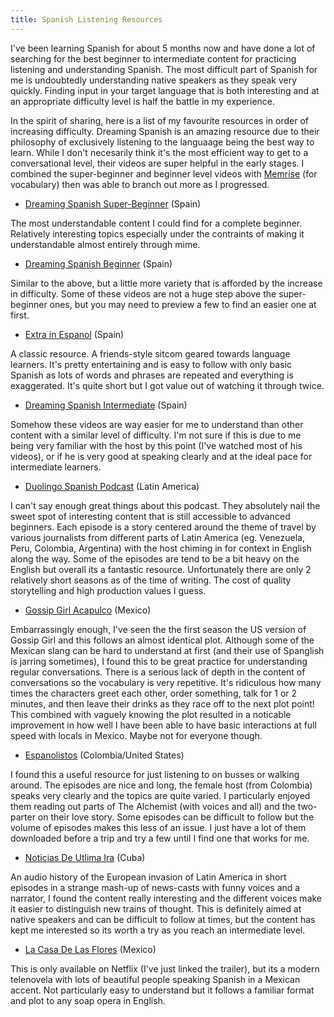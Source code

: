```yaml
---
title: Spanish Listening Resources
---
```


I've been learning Spanish for about 5 months now and have done a lot of searching
for the best beginner to intermediate content for practicing listening and understanding Spanish. The most difficult part of Spanish for me is undoubtedly understanding
native speakers as they speak very quickly. Finding input in your target language that
is both interesting and at an appropriate difficulty level is half the battle in
my experience.

In the spirit of sharing, here is a list of my favourite resources in order of
increasing difficulty. Dreaming Spanish is an amazing resource due to their philosophy
of exclusively listening to the languaage being the best way to learn. While I don't
necesarily think it's the most efficient way to get to a conversational level, their
videos are super helpful in the early stages. I combined the super-beginner and
beginner level videos with [Memrise](https://www.memrise.com) (for vocabulary)
then was able to branch out more as I progressed.


 - [Dreaming Spanish Super-Beginner](https://www.youtube.com/playlist?list=PLlpPf-YgbU7GbOHc3siOGQ5KmVSngZucl) (Spain)

The most understandable content I could find for a complete beginner. Relatively
interesting topics especially under the contraints of making it understandable almost
entirely through mime.

 - [Dreaming Spanish Beginner](https://www.youtube.com/playlist?list=PLlpPf-YgbU7HWrrenMs3-nuhxgzyAiA-C) (Spain)

Similar to the above, but a little more variety that is afforded by the increase in
difficulty. Some of these videos are not a huge step above the super-beginner ones,
but you may need to preview a few to find an easier one at first.

 - [Extra in Espanol](https://www.youtube.com/watch?v=z-dx6kd5f4E) (Spain)

A classic resource. A friends-style sitcom geared towards language learners. It's
pretty entertaining and is easy to follow with only basic Spanish as lots of words
and phrases are repeated and everything is exaggerated. It's quite short but I got
value out of watching it through twice.

 - [Dreaming Spanish Intermediate](https://www.youtube.com/playlist?list=PLlpPf-YgbU7Gssxi9f72cZktgOb4Vpdoy) (Spain)

Somehow these videos are way easier for me to understand than other content with a
similar level of difficulty. I'm not sure if this is due to me being very familiar
with the host by this point (I've watched most of his videos), or if he is very
good at speaking clearly and at the ideal pace for intermediate learners.

- [Duolingo Spanish Podcast](https://podcast.duolingo.com/) (Latin America)

I can't say enough great things about this podcast. They absolutely nail the sweet
spot of interesting content that is still accessible to advanced beginners. Each
episode is a story centered around the theme of travel by various journalists from
different parts of Latin America (eg. Venezuela, Peru, Colombia, Argentina) with
the host chiming in for context in English along the way. Some of the episodes are
tend to be a bit heavy on the English but overall its a fantastic resource.
Unfortunately there are only 2 relatively short seasons as of the time of writing.
The cost of quality storytelling and high production values I guess.

 - [Gossip Girl Acapulco](http://gossipgirlacapulcocapitulos.blogspot.com/) (Mexico)

Embarrassingly enough, I've seen the the first season the US version of Gossip Girl
and this follows an almost identical plot. Although some of the Mexican slang can be
hard to understand at first (and their use of Spanglish is jarring sometimes), I
found this to be great practice for understanding regular conversations. There is
a serious lack of depth in the content of conversations so the vocabulary is very
repetitive. It's ridiculous how many times the characters greet each other, order something, talk for 1 or 2 minutes, and then leave their drinks as they race off to the
next plot point! This combined with vaguely knowing the plot resulted in a noticable
improvement in how well I have been able to have basic interactions at full speed with
locals in Mexico. Maybe not for everyone though.

 - [Espanolistos](https://www.espanolistos.com/) (Colombia/United States)

I found this a useful resource for just listening to on busses or walking around. The
episodes are nice and long, the female host (from Colombia) speaks very clearly and
the topics are quite varied. I particularly enjoyed them reading out parts of The
Alchemist (with voices and all) and the two-parter on their love story. Some episodes
can be difficult to follow but the volume of episodes makes this less of an issue. I
just have a lot of them downloaded before a trip and try a few until I find one that
works for me.
 
 - [Noticias De Utlima Ira](https://radialistas.net/serie-noticias-de-ultima-ira/) (Cuba)

An audio history of the European invasion of Latin America in short episodes in a
strange mash-up of news-casts with funny voices and a narrator, I found the content
really interesting and the different voices make it easier to distinguish new trains
of thought. This is definitely aimed at native speakers and can be difficult to
follow at times, but the content has kept me interested so its worth a try as you
reach an intermediate level.

 - [La Casa De Las Flores](https://www.youtube.com/watch?v=isgq4NbpHlY) (Mexico)

This is only available on Netflix (I've just linked the trailer), but its a modern
telenovela with lots of beautiful people speaking Spanish in a Mexican accent. Not
particularly easy to understand but it follows a familiar format and plot to any
soap opera in English.

